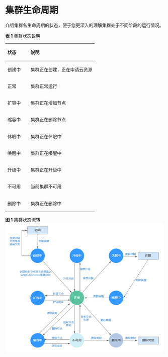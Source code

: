 # 集群生命周期<a name="cce_01_0005"></a>

介绍集群各生命周期的状态，便于您更深入的理解集群处于不同阶段的运行情况。

**表 1**  集群状态说明

<a name="table12191040104"></a>
<table><thead align="left"><tr id="row222012402006"><th class="cellrowborder" valign="top" width="26%" id="mcps1.2.3.1.1"><p id="p1322094012018"><a name="p1322094012018"></a><a name="p1322094012018"></a>状态</p>
</th>
<th class="cellrowborder" valign="top" width="74%" id="mcps1.2.3.1.2"><p id="p622024012014"><a name="p622024012014"></a><a name="p622024012014"></a>说明</p>
</th>
</tr>
</thead>
<tbody><tr id="row6220640203"><td class="cellrowborder" valign="top" width="26%" headers="mcps1.2.3.1.1 "><p id="p822064015018"><a name="p822064015018"></a><a name="p822064015018"></a><span class="keyword" id="keyword19110519185510"><a name="keyword19110519185510"></a><a name="keyword19110519185510"></a>创建中</span></p>
</td>
<td class="cellrowborder" valign="top" width="74%" headers="mcps1.2.3.1.2 "><p id="p8220440605"><a name="p8220440605"></a><a name="p8220440605"></a>集群正在创建，正在申请云资源</p>
</td>
</tr>
<tr id="row1822020409010"><td class="cellrowborder" valign="top" width="26%" headers="mcps1.2.3.1.1 "><p id="p2022034016018"><a name="p2022034016018"></a><a name="p2022034016018"></a><span class="keyword" id="keyword19309921175518"><a name="keyword19309921175518"></a><a name="keyword19309921175518"></a>正常</span></p>
</td>
<td class="cellrowborder" valign="top" width="74%" headers="mcps1.2.3.1.2 "><p id="p1222014401700"><a name="p1222014401700"></a><a name="p1222014401700"></a>集群正常运行</p>
</td>
</tr>
<tr id="row14220840606"><td class="cellrowborder" valign="top" width="26%" headers="mcps1.2.3.1.1 "><p id="p10220640508"><a name="p10220640508"></a><a name="p10220640508"></a><span class="keyword" id="keyword17644724205517"><a name="keyword17644724205517"></a><a name="keyword17644724205517"></a>扩容中</span></p>
</td>
<td class="cellrowborder" valign="top" width="74%" headers="mcps1.2.3.1.2 "><p id="p17220184017012"><a name="p17220184017012"></a><a name="p17220184017012"></a>集群正在增加节点</p>
</td>
</tr>
<tr id="row12220440503"><td class="cellrowborder" valign="top" width="26%" headers="mcps1.2.3.1.1 "><p id="p680253414204"><a name="p680253414204"></a><a name="p680253414204"></a><span class="keyword" id="keyword10203132745519"><a name="keyword10203132745519"></a><a name="keyword10203132745519"></a>缩容中</span></p>
</td>
<td class="cellrowborder" valign="top" width="74%" headers="mcps1.2.3.1.2 "><p id="p9208569201"><a name="p9208569201"></a><a name="p9208569201"></a>集群正在删除节点</p>
</td>
</tr>
<tr id="row1224521014401"><td class="cellrowborder" valign="top" width="26%" headers="mcps1.2.3.1.1 "><p id="p2246111054012"><a name="p2246111054012"></a><a name="p2246111054012"></a>休眠中</p>
</td>
<td class="cellrowborder" valign="top" width="74%" headers="mcps1.2.3.1.2 "><p id="p72461510194016"><a name="p72461510194016"></a><a name="p72461510194016"></a>集群正在休眠中</p>
</td>
</tr>
<tr id="row1450522112209"><td class="cellrowborder" valign="top" width="26%" headers="mcps1.2.3.1.1 "><p id="p8817339102011"><a name="p8817339102011"></a><a name="p8817339102011"></a>唤醒中</p>
</td>
<td class="cellrowborder" valign="top" width="74%" headers="mcps1.2.3.1.2 "><p id="p1250502111207"><a name="p1250502111207"></a><a name="p1250502111207"></a>集群正在唤醒中</p>
</td>
</tr>
<tr id="row13614111762019"><td class="cellrowborder" valign="top" width="26%" headers="mcps1.2.3.1.1 "><p id="p1261441762018"><a name="p1261441762018"></a><a name="p1261441762018"></a><span class="keyword" id="keyword17361133325511"><a name="keyword17361133325511"></a><a name="keyword17361133325511"></a>升级中</span></p>
</td>
<td class="cellrowborder" valign="top" width="74%" headers="mcps1.2.3.1.2 "><p id="p1361415175200"><a name="p1361415175200"></a><a name="p1361415175200"></a>集群正在升级中</p>
</td>
</tr>
<tr id="row142095617205"><td class="cellrowborder" valign="top" width="26%" headers="mcps1.2.3.1.1 "><p id="p42065612200"><a name="p42065612200"></a><a name="p42065612200"></a><span class="keyword" id="keyword18133617554"><a name="keyword18133617554"></a><a name="keyword18133617554"></a>不可用</span></p>
</td>
<td class="cellrowborder" valign="top" width="74%" headers="mcps1.2.3.1.2 "><p id="p22055652016"><a name="p22055652016"></a><a name="p22055652016"></a>当前集群不可用</p>
</td>
</tr>
<tr id="row2056716914216"><td class="cellrowborder" valign="top" width="26%" headers="mcps1.2.3.1.1 "><p id="p13567129172113"><a name="p13567129172113"></a><a name="p13567129172113"></a><span class="keyword" id="keyword934423915513"><a name="keyword934423915513"></a><a name="keyword934423915513"></a>删除中</span></p>
</td>
<td class="cellrowborder" valign="top" width="74%" headers="mcps1.2.3.1.2 "><p id="p105678916214"><a name="p105678916214"></a><a name="p105678916214"></a>集群正在删除中</p>
</td>
</tr>
</tbody>
</table>

**图 1**  集群状态流转<a name="fig22977482545"></a>  
![](figures/集群状态流转.png "集群状态流转")


